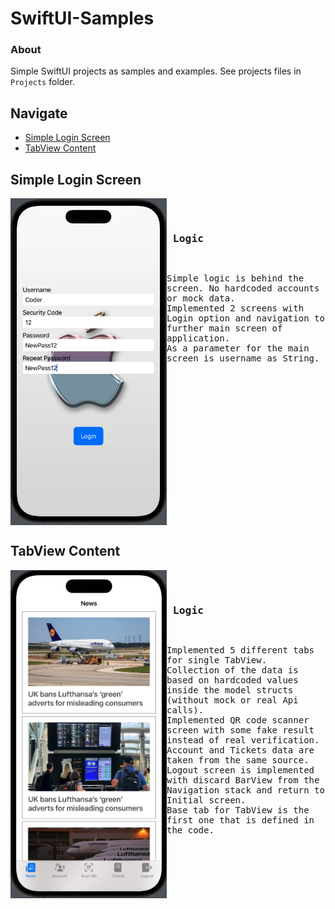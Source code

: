 <style>
p {
    word-break: normal;
    white-space: normal;
}
</style>
# SwiftUI-Samples

### About

Simple SwiftUI projects as samples and examples. See projects files in `Projects` folder.

## Navigate

- [Simple Login Screen](#simple-login-screen)
- [TabView Content](#tabview-content)

## Simple Login Screen

<pre>
<img align="left" src="Previews/SimpleLoginScreen.png" width="250">

<h3> Logic </h3>
<p> Simple logic is behind the screen. No hardcoded accounts or mock data.<br/>
Implemented 2 screens with Login option and navigation to further main screen of application.<br/>
As a parameter for the main screen is username as String. </p>
</pre>

## TabView Content
<pre>
<img align="left" src="Previews/TabView-Content.png" width="250">

<h3> Logic </h3>
<p> Implemented 5 different tabs for single TabView.<br/>
Collection of the data is based on hardcoded values inside the model structs (without mock or real Api calls).<br/>
Implemented QR code scanner screen with some fake result instead of real verification. Account and Tickets data are taken from the same source.<br/>
Logout screen is implemented with discard BarView from the Navigation stack and return to Initial screen.<br/>
Base tab for TabView is the first one that is defined in the code.
</p>
</pre>